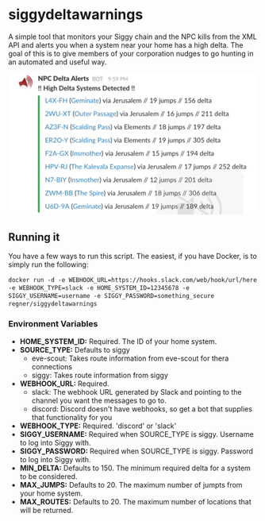 # siggydeltawarnings
A simple tool that monitors your Siggy chain and the NPC kills from the XML API and alerts you when a system near your home has a high delta. The goal of this is to give members of your corporation nudges to go hunting in an automated and useful way.

![Screenshot of the Slack message](screenshot.png?raw=true)

## Running it
You have a few ways to run this script. The easiest, if you have Docker, is to simply run the following:

    docker run -d -e WEBHOOK_URL=https://hooks.slack.com/web/hook/url/here -e WEBHOOK_TYPE=slack -e HOME_SYSTEM_ID=12345678 -e SIGGY_USERNAME=username -e SIGGY_PASSWORD=something_secure regner/siggydeltawarnings

### Environment Variables
* **HOME_SYSTEM_ID:** Required. The ID of your home system.
* **SOURCE_TYPE:** Defaults to siggy
    - eve-scout: Takes route information from eve-scout for thera connections
    - siggy: Takes route information from siggy
* **WEBHOOK_URL:** Required. 
    - slack: The webhook URL generated by Slack and pointing to the channel you want the messages to go to.
    - discord: Discord doesn't have webhooks, so get a bot that supplies that functionality for you
* **WEBHOOK_TYPE:** Required. 'discord' or 'slack'
* **SIGGY_USERNAME:** Required when SOURCE_TYPE is siggy. Username to log into Siggy with.
* **SIGGY_PASSWORD:** Required when SOURCE_TYPE is siggy. Password to log into Siggy with.
* **MIN_DELTA:** Defaults to 150. The minimum required delta for a system to be considered.
* **MAX_JUMPS:** Defaults to 20. The maximum number of jumpts from your home system.
* **MAX_ROUTES:** Defaults to 20. The maximum number of locations that will be returned.